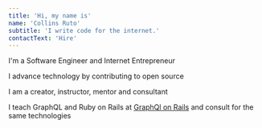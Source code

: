 ```yaml
---
title: 'Hi, my name is'
name: 'Collins Ruto'
subtitle: 'I write code for the internet.'
contactText: 'Hire'
---
```


I'm a Software Engineer and Internet Entrepreneur

I advance technology by contributing to open source

I am a creator, instructor, mentor and consultant

I teach GraphQL and Ruby on Rails at [GraphQl on Rails](https://www.graphql-on-rails.com) and consult for the same technologies
